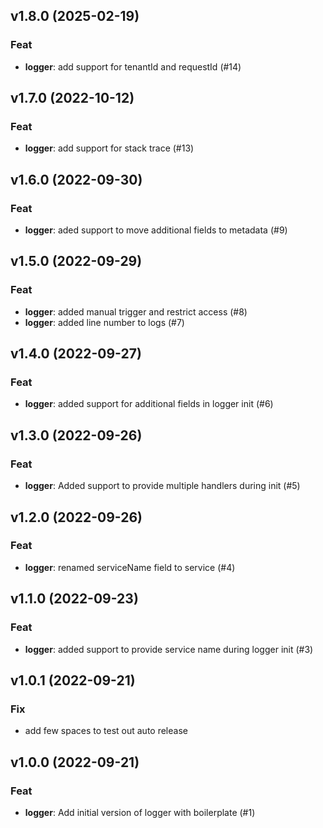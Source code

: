 ## v1.8.0 (2025-02-19)

### Feat

- **logger**: add support for tenantId and requestId (#14)

## v1.7.0 (2022-10-12)

### Feat

- **logger**: add support for stack trace (#13)

## v1.6.0 (2022-09-30)

### Feat

- **logger**: aded support to move additional fields to metadata (#9)

## v1.5.0 (2022-09-29)

### Feat

- **logger**: added manual trigger and restrict access (#8)
- **logger**: added line number to logs (#7)

## v1.4.0 (2022-09-27)

### Feat

- **logger**: added support for additional fields in logger init (#6)

## v1.3.0 (2022-09-26)

### Feat

- **logger**: Added support to provide multiple handlers during init (#5)

## v1.2.0 (2022-09-26)

### Feat

- **logger**: renamed serviceName field to service (#4)

## v1.1.0 (2022-09-23)

### Feat

- **logger**: added support to provide service name during logger init (#3)

## v1.0.1 (2022-09-21)

### Fix

- add few spaces to test out auto release

## v1.0.0 (2022-09-21)

### Feat

- **logger**: Add initial version of logger with boilerplate (#1)
